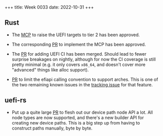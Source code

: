 +++
title: Week 0033
date: 2022-10-31
+++

## Rust

* The [MCP](https://github.com/rust-lang/compiler-team/issues/555) to
  raise the UEFI targets to tier 2 has been approved.
  
* The corresponding [PR](https://github.com/rust-lang/rust/pull/103933)
  to implement the MCP has been approved.

* The [PR](https://github.com/rust-lang/rust/pull/101703) for adding
  UEFI CI has been merged. Should lead to fewer surprise breakages on
  nightly, although for now the CI coverage is still pretty minimal
  (e.g. it only covers `x86_64`, and doesn't cover more "advanced"
  things like alloc support).
  
* [PR](https://github.com/rust-lang/rust/pull/104020) to limit the
  efiapi calling convention to support arches. This is one of the two
  remaining known issues in the
  [tracking issue](https://github.com/rust-lang/rust/issues/65815)
  for that feature.

## uefi-rs

* Put up a quite large
  [PR](https://github.com/rust-osdev/uefi-rs/pull/547) to flesh out our
  device path node API a lot. All node types are now supported, and
  there's a new builder API for creating new device paths. This is a big
  step up from having to construct paths manually, byte by byte.
